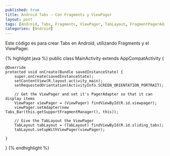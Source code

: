 ```yaml
---
published: true
title: Android Tabs – Con Fragments y ViewPager
layout: post
tags: [Android, Tabs, Fragments, ViewPager, TabLayout, FragmentPagerAdapter]
categories: [Android]
---
```

Este código es para crear Tabs en Android, utilizando Fragments y el ViewPager.

{% highlight java %}
public class MainActivity extends AppCompatActivity {

    @Override
    protected void onCreate(Bundle savedInstanceState) {
        super.onCreate(savedInstanceState);
        setContentView(R.layout.activity_main);
        setRequestedOrientation(ActivityInfo.SCREEN_ORIENTATION_PORTRAIT);

        // Get the ViewPager and set it's PagerAdapter so that it can display items
        ViewPager viewPager = (ViewPager) findViewById(R.id.viewpager);
        viewPager.setAdapter(new Tabs_Bar(this.getSupportFragmentManager(), this));

        // Give the TabLayout the ViewPager
        TabLayout tabLayout = (TabLayout) findViewById(R.id.sliding_tabs);
        tabLayout.setupWithViewPager(viewPager);

    }
}
{% endhighlight %}